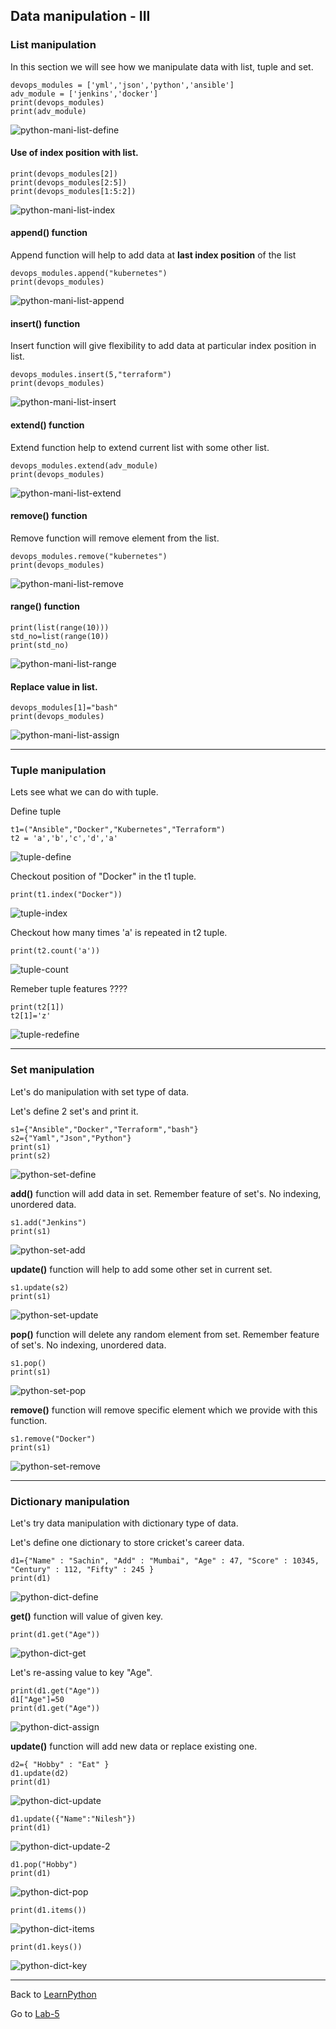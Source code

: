 ## Data manipulation - III

### List manipulation

In this section we will see how we manipulate data with list, tuple and set.

    devops_modules = ['yml','json','python','ansible']
    adv_module = ['jenkins','docker']
    print(devops_modules)
    print(adv_module)

![python-mani-list-define](/images/python-mani-list-define.png)
#### Use of index position with list.

    print(devops_modules[2])
    print(devops_modules[2:5])
    print(devops_modules[1:5:2])

![python-mani-list-index](/images/python-mani-list-index.png)

#### append() function 

Append function will help to add data at **last index position** of the list

    devops_modules.append("kubernetes") 
    print(devops_modules)

![python-mani-list-append](/images/python-mani-list-append.png)

#### insert() function

Insert function will give flexibility to add data at particular index position in list.

    devops_modules.insert(5,"terraform")
    print(devops_modules)

![python-mani-list-insert](/images/python-mani-list-insert.png)

#### extend() function

Extend function help to extend current list with some other list.

    devops_modules.extend(adv_module)
    print(devops_modules)

![python-mani-list-extend](/images/python-mani-list-extend.png)

#### remove() function

Remove function will remove element from the list.

    devops_modules.remove("kubernetes")
    print(devops_modules)

![python-mani-list-remove](/images/python-mani-list-remove.png)

#### range() function

    print(list(range(10)))
    std_no=list(range(10))
    print(std_no)

![python-mani-list-range](/images/python-mani-list-range.png)

#### Replace value in list.

    devops_modules[1]="bash"
    print(devops_modules)

![python-mani-list-assign](/images/python-mani-list-assign.png)

------

### Tuple manipulation

Lets see what we can do with tuple.

Define tuple

    t1=("Ansible","Docker","Kubernetes","Terraform")
    t2 = 'a','b','c','d','a'

![tuple-define](/images/python-mani-tuple-define.png)

Checkout position of "Docker" in the t1 tuple.

    print(t1.index("Docker"))

![tuple-index](/images/python-mani-tuple-index.png)

Checkout how many times 'a' is repeated in t2 tuple.

    print(t2.count('a'))

![tuple-count](/images/python-mani-tuple-count.png)

Remeber tuple features ????

    print(t2[1])
    t2[1]='z'
![tuple-redefine](/images/python-mani-tuple-redefine.png)

------

### Set manipulation

Let's do manipulation with set type of data.

Let's define 2 set's and print it.

    s1={"Ansible","Docker","Terraform","bash"}
    s2={"Yaml","Json","Python"}
    print(s1)
    print(s2)

![python-set-define](/images/python-mani-set-define.png)

**add()** function will add data in set. Remember feature of set's. No indexing, unordered data.

    s1.add("Jenkins")
    print(s1)

![python-set-add](/images/python-mani-set-add.png)

**update()** function will help to add some other set in current set.

    s1.update(s2)
    print(s1)

![python-set-update](/images/python-mani-set-update.png)

**pop()** function will delete any random element from set. Remember feature of set's. No indexing, unordered data.

    s1.pop()
    print(s1)

![python-set-pop](/images/python-mani-set-pop.png)

**remove()** function will remove specific element which we provide with this function.

    s1.remove("Docker")
    print(s1)

![python-set-remove](/images/python-mani-set-remove.png)

------

### Dictionary manipulation

Let's try data manipulation with dictionary type of data.

Let's define one dictionary to store cricket's career data.

    d1={"Name" : "Sachin", "Add" : "Mumbai", "Age" : 47, "Score" : 10345, "Century" : 112, "Fifty" : 245 }
    print(d1)

![python-dict-define](/images/python-mani-dict-define.png)

**get()** function will value of given key.

    print(d1.get("Age"))

![python-dict-get](/images/python-mani-dict-get.png)


Let's re-assing value to key "Age".

    print(d1.get("Age"))
    d1["Age"]=50
    print(d1.get("Age"))

![python-dict-assign](/images/python-mani-dict-assign.png)

**update()** function will add new data or replace existing one.

    d2={ "Hobby" : "Eat" }
    d1.update(d2)
    print(d1)

![python-dict-update](/images/python-mani-dict-update.png)

    d1.update({"Name":"Nilesh"})
    print(d1)

![python-dict-update-2](/images/python-mani-dict-update-2.png)

    d1.pop("Hobby")
    print(d1)

![python-dict-pop](/images/python-mani-dict-pop.png)

    print(d1.items())

![python-dict-items](/images/python-mani-dict-items.png)

    print(d1.keys())

![python-dict-key](/images/python-mani-dict-keys.png)

------

Back to [LearnPython](../Readme.md)

Go to [Lab-5](../Lab-5/Readme.md)